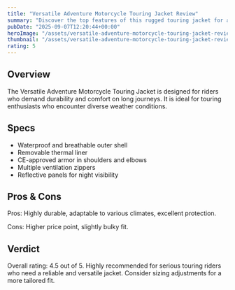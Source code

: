 ```yaml
---
title: "Versatile Adventure Motorcycle Touring Jacket Review"
summary: "Discover the top features of this rugged touring jacket for adventurers."
pubDate: "2025-09-07T12:20:44+00:00"
heroImage: "/assets/versatile-adventure-motorcycle-touring-jacket-review-hero.jpg"
thumbnail: "/assets/versatile-adventure-motorcycle-touring-jacket-review-thumb.jpg"
rating: 5
---
```


<h2>Overview</h2>
<p>The Versatile Adventure Motorcycle Touring Jacket is designed for riders who demand durability and comfort on long journeys. It is ideal for touring enthusiasts who encounter diverse weather conditions.</p>
<h2>Specs</h2>
<ul>
  <li>Waterproof and breathable outer shell</li>
  <li>Removable thermal liner</li>
  <li>CE-approved armor in shoulders and elbows</li>
  <li>Multiple ventilation zippers</li>
  <li>Reflective panels for night visibility</li>
</ul>
<h2>Pros & Cons</h2>
<p>Pros: Highly durable, adaptable to various climates, excellent protection.</p>
<p>Cons: Higher price point, slightly bulky fit.</p>
<h2>Verdict</h2>
<p>Overall rating: 4.5 out of 5. Highly recommended for serious touring riders who need a reliable and versatile jacket. Consider sizing adjustments for a more tailored fit.</p>